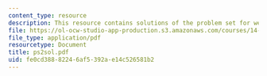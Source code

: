 ```yaml
---
content_type: resource
description: This resource contains solutions of the problem set for week 2.
file: https://ol-ocw-studio-app-production.s3.amazonaws.com/courses/14-30-introduction-to-statistical-method-in-economics-spring-2006/fe0cd38882246af5392ae14c526581b2_ps2sol.pdf
file_type: application/pdf
resourcetype: Document
title: ps2sol.pdf
uid: fe0cd388-8224-6af5-392a-e14c526581b2
---
```

